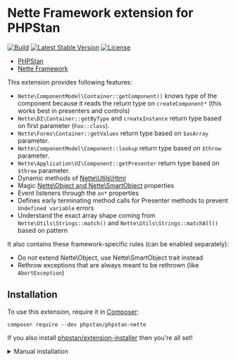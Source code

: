 # Nette Framework extension for PHPStan

[![Build](https://github.com/phpstan/phpstan-nette/workflows/Build/badge.svg)](https://github.com/phpstan/phpstan-nette/actions)
[![Latest Stable Version](https://poser.pugx.org/phpstan/phpstan-nette/v/stable)](https://packagist.org/packages/phpstan/phpstan-nette)
[![License](https://poser.pugx.org/phpstan/phpstan-nette/license)](https://packagist.org/packages/phpstan/phpstan-nette)

* [PHPStan](https://phpstan.org/)
* [Nette Framework](https://nette.org/)

This extension provides following features:

* `Nette\ComponentModel\Container::getComponent()` knows type of the component because it reads the return type on `createComponent*` (this works best in presenters and controls)
* `Nette\DI\Container::getByType` and `createInstance` return type based on first parameter (`Foo::class`).
* `Nette\Forms\Container::getValues` return type based on `$asArray` parameter.
* `Nette\ComponentModel\Component::lookup` return type based on `$throw` parameter.
* `Nette\Application\UI\Component::getPresenter` return type based on `$throw` parameter.
* Dynamic methods of [Nette\Utils\Html](https://doc.nette.org/en/2.4/html-elements)
* Magic [Nette\Object and Nette\SmartObject](https://doc.nette.org/en/2.4/php-language-enhancements) properties
* Event listeners through the `on*` properties
* Defines early terminating method calls for Presenter methods to prevent `Undefined variable` errors
* Understand the exact array shape coming from `Nette\Utils\Strings::match()` and `Nette\Utils\Strings::matchAll()` based on pattern

It also contains these framework-specific rules (can be enabled separately):

* Do not extend Nette\Object, use Nette\SmartObject trait instead
* Rethrow exceptions that are always meant to be rethrown (like `AbortException`)


## Installation

To use this extension, require it in [Composer](https://getcomposer.org/):

```
composer require --dev phpstan/phpstan-nette
```

If you also install [phpstan/extension-installer](https://github.com/phpstan/extension-installer) then you're all set!

<details>
  <summary>Manual installation</summary>

If you don't want to use `phpstan/extension-installer`, include extension.neon in your project's PHPStan config:

```
includes:
    - vendor/phpstan/phpstan-nette/extension.neon
```

To perform framework-specific checks, include also this file:

```
    - vendor/phpstan/phpstan-nette/rules.neon
```

</details>
